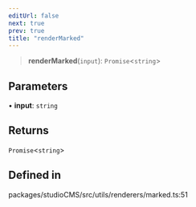 ```yaml
---
editUrl: false
next: true
prev: true
title: "renderMarked"
---
```


> **renderMarked**(`input`): `Promise`\<`string`\>

## Parameters

• **input**: `string`

## Returns

`Promise`\<`string`\>

## Defined in

packages/studioCMS/src/utils/renderers/marked.ts:51
